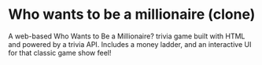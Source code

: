 # Who wants to be a millionaire (clone)
 A web-based Who Wants to Be a Millionaire? trivia game built with HTML and powered by a trivia API. Includes a money ladder, and an interactive UI for that classic game show feel!
